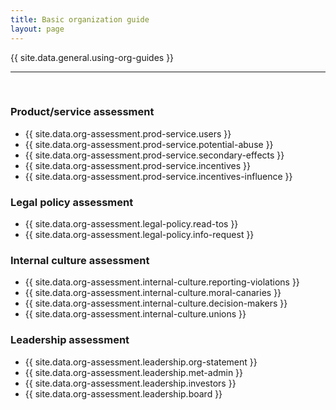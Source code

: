 ```yaml
---
title: Basic organization guide
layout: page
---
```


{{ site.data.general.using-org-guides }}

<hr />
<br />

### Product/service assessment

* {{ site.data.org-assessment.prod-service.users }}
* {{ site.data.org-assessment.prod-service.potential-abuse }}
* {{ site.data.org-assessment.prod-service.secondary-effects }}
* {{ site.data.org-assessment.prod-service.incentives }}
* {{ site.data.org-assessment.prod-service.incentives-influence }}

### Legal policy assessment

* {{ site.data.org-assessment.legal-policy.read-tos }}
* {{ site.data.org-assessment.legal-policy.info-request }}

### Internal culture assessment

* {{ site.data.org-assessment.internal-culture.reporting-violations }}
* {{ site.data.org-assessment.internal-culture.moral-canaries }}
* {{ site.data.org-assessment.internal-culture.decision-makers }}
* {{ site.data.org-assessment.internal-culture.unions }}

### Leadership assessment

* {{ site.data.org-assessment.leadership.org-statement }}
* {{ site.data.org-assessment.leadership.met-admin }}
* {{ site.data.org-assessment.leadership.investors }}
* {{ site.data.org-assessment.leadership.board }}

